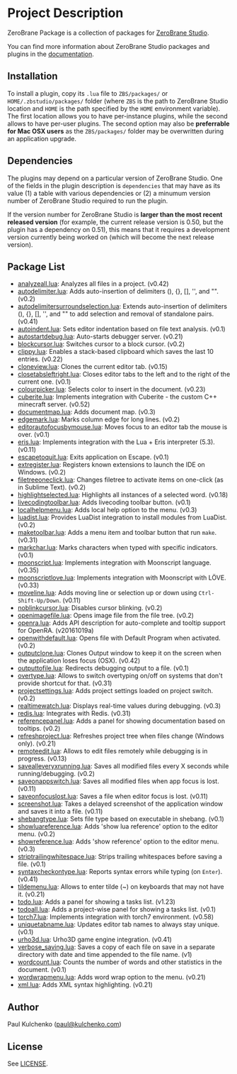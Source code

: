 # Project Description

ZeroBrane Package is a collection of packages for [ZeroBrane Studio](http://studio.zerobrane.com).

You can find more information about ZeroBrane Studio packages and plugins in the [documentation](http://studio.zerobrane.com/doc-plugin.html).

## Installation

To install a plugin, copy its `.lua` file to `ZBS/packages/` or `HOME/.zbstudio/packages/` folder
(where `ZBS` is the path to ZeroBrane Studio location and `HOME` is the path specified by the `HOME` environment variable).
The first location allows you to have per-instance plugins, while the second allows to have per-user plugins.
The second option may also be **preferrable for Mac OSX users** as the `ZBS/packages/` folder may be overwritten during an application upgrade.

## Dependencies

The plugins may depend on a particular version of ZeroBrane Studio.
One of the fields in the plugin description is `dependencies` that may have as its value
(1) a table with various dependencies or (2) a minumum version number of ZeroBrane Studio required to run the plugin.

If the version number for ZeroBrane Studio is **larger than the most recent released version** (for example, the current release version is 0.50, but the plugin has a dependency on 0.51),
this means that it requires a development version currently being worked on (which will become the next release version).

## Package List

* [analyzeall.lua](analyzeall.lua): Analyzes all files in a project. (v0.42)
* [autodelimiter.lua](autodelimiter.lua): Adds auto-insertion of delimiters (), {}, [], '', and "". (v0.2)
* [autodelimitersurroundselection.lua](autodelimitersurroundselection.lua): Extends auto-insertion of delimiters (), {}, [], '', and "" to add selection and removal of standalone pairs. (v0.41)
* [autoindent.lua](autoindent.lua): Sets editor indentation based on file text analysis. (v0.1)
* [autostartdebug.lua](autostartdebug.lua): Auto-starts debugger server. (v0.21)
* [blockcursor.lua](blockcursor.lua): Switches cursor to a block cursor. (v0.2)
* [clippy.lua](clippy.lua): Enables a stack-based clipboard which saves the last 10 entries. (v0.22)
* [cloneview.lua](cloneview.lua): Clones the current editor tab. (v0.15)
* [closetabsleftright.lua](closetabsleftright.lua): Closes editor tabs to the left and to the right of the current one. (v0.1)
* [colourpicker.lua](colourpicker.lua): Selects color to insert in the document. (v0.23)
* [cuberite.lua](cuberite.lua): Implements integration with Cuberite - the custom C++ minecraft server. (v0.52)
* [documentmap.lua](documentmap.lua): Adds document map. (v0.3)
* [edgemark.lua](edgemark.lua): Marks column edge for long lines. (v0.2)
* [editorautofocusbymouse.lua](editorautofocusbymouse.lua): Moves focus to an editor tab the mouse is over. (v0.1)
* [eris.lua](eris.lua): Implements integration with the Lua + Eris interpreter (5.3). (v0.11)
* [escapetoquit.lua](escapetoquit.lua): Exits application on Escape. (v0.1)
* [extregister.lua](extregister.lua): Registers known extensions to launch the IDE on Windows. (v0.2)
* [filetreeoneclick.lua](filetreeoneclick.lua): Changes filetree to activate items on one-click (as in Sublime Text). (v0.2)
* [highlightselected.lua](highlightselected.lua): Highlights all instances of a selected word. (v0.18)
* [livecodingtoolbar.lua](livecodingtoolbar.lua): Adds livecoding toolbar button. (v0.1)
* [localhelpmenu.lua](localhelpmenu.lua): Adds local help option to the menu. (v0.3)
* [luadist.lua](luadist.lua): Provides LuaDist integration to install modules from LuaDist. (v0.2)
* [maketoolbar.lua](maketoolbar.lua): Adds a menu item and toolbar button that run `make`. (v0.31)
* [markchar.lua](markchar.lua): Marks characters when typed with specific indicators. (v0.1)
* [moonscript.lua](moonscript.lua): Implements integration with Moonscript language. (v0.35)
* [moonscriptlove.lua](moonscriptlove.lua): Implements integration with Moonscript with LÖVE. (v0.33)
* [moveline.lua](moveline.lua): Adds moving line or selection up or down using `Ctrl-Shift-Up/Down`. (v0.11)
* [noblinkcursor.lua](noblinkcursor.lua): Disables cursor blinking. (v0.2)
* [openimagefile.lua](openimagefile.lua): Opens image file from the file tree. (v0.2)
* [openra.lua](openra.lua): Adds API description for auto-complete and tooltip support for OpenRA. (v20161019a)
* [openwithdefault.lua](openwithdefault.lua): Opens file with Default Program when activated. (v0.2)
* [outputclone.lua](outputclone.lua): Clones Output window to keep it on the screen when the application loses focus (OSX). (v0.42)
* [outputtofile.lua](outputtofile.lua): Redirects debugging output to a file. (v0.1)
* [overtype.lua](overtype.lua): Allows to switch overtyping on/off on systems that don't provide shortcut for that. (v0.31)
* [projectsettings.lua](projectsettings.lua): Adds project settings loaded on project switch. (v0.2)
* [realtimewatch.lua](realtimewatch.lua): Displays real-time values during debugging. (v0.3)
* [redis.lua](redis.lua): Integrates with Redis. (v0.31)
* [referencepanel.lua](referencepanel.lua): Adds a panel for showing documentation based on tooltips. (v0.2)
* [refreshproject.lua](refreshproject.lua): Refreshes project tree when files change (Windows only). (v0.21)
* [remoteedit.lua](remoteedit.lua): Allows to edit files remotely while debugging is in progress. (v0.13)
* [savealleveryxrunning.lua](savealleveryxrunning.lua): Saves all modified files every X seconds while running/debugging. (v0.2)
* [saveonappswitch.lua](saveonappswitch.lua): Saves all modified files when app focus is lost. (v0.11)
* [saveonfocuslost.lua](saveonfocuslost.lua): Saves a file when editor focus is lost. (v0.11)
* [screenshot.lua](screenshot.lua): Takes a delayed screenshot of the application window and saves it into a file. (v0.11)
* [shebangtype.lua](shebangtype.lua): Sets file type based on executable in shebang. (v0.1)
* [showluareference.lua](showluareference.lua): Adds 'show lua reference' option to the editor menu. (v0.2)
* [showreference.lua](showreference.lua): Adds 'show reference' option to the editor menu. (v0.3)
* [striptrailingwhitespace.lua](striptrailingwhitespace.lua): Strips trailing whitespaces before saving a file. (v0.1)
* [syntaxcheckontype.lua](syntaxcheckontype.lua): Reports syntax errors while typing (on `Enter`). (v0.41)
* [tildemenu.lua](tildemenu.lua): Allows to enter tilde (~) on keyboards that may not have it. (v0.21)
* [todo.lua](todo.lua): Adds a panel for showing a tasks list. (v1.23)
* [todoall.lua](todoall.lua): Adds a project-wise panel for showing a tasks list. (v0.1)
* [torch7.lua](torch7.lua): Implements integration with torch7 environment. (v0.58)
* [uniquetabname.lua](uniquetabname.lua): Updates editor tab names to always stay unique. (v0.1)
* [urho3d.lua](urho3d.lua): Urho3D game engine integration. (v0.41)
* [verbose_saving.lua](verbose_saving.lua): Saves a copy of each file on save in a separate directory with date and time appended to the file name. (v1)
* [wordcount.lua](wordcount.lua): Counts the number of words and other statistics in the document. (v0.1)
* [wordwrapmenu.lua](wordwrapmenu.lua): Adds word wrap option to the menu. (v0.21)
* [xml.lua](xml.lua): Adds XML syntax highlighting. (v0.21)

## Author

Paul Kulchenko (paul@kulchenko.com)

## License

See [LICENSE](LICENSE).
